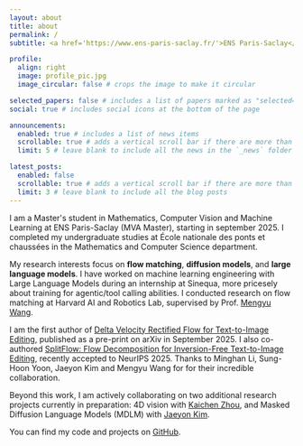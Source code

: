 ```yaml
---
layout: about
title: about
permalink: /
subtitle: <a href='https://www.ens-paris-saclay.fr/'>ENS Paris-Saclay</a>. <a href='https://www.enpc.fr/'>École nationale des ponts et chaussées, Institut Polytechnique de Paris </a>. Machine Learning.

profile:
  align: right
  image: profile_pic.jpg
  image_circular: false # crops the image to make it circular

selected_papers: false # includes a list of papers marked as "selected={true}"
social: true # includes social icons at the bottom of the page

announcements:
  enabled: true # includes a list of news items
  scrollable: true # adds a vertical scroll bar if there are more than 3 news items
  limit: 5 # leave blank to include all the news in the `_news` folder

latest_posts:
  enabled: false
  scrollable: true # adds a vertical scroll bar if there are more than 3 new posts items
  limit: 3 # leave blank to include all the blog posts
---
```


I am a Master's student in Mathematics, Computer Vision and Machine Learning at ENS Paris-Saclay (MVA Master), starting in september 2025. I completed my undergraduate studies at École nationale des ponts et chaussées in the Mathematics and Computer Science department.

My research interests focus on **flow matching**, **diffusion models**, and **large language models**. I have worked on machine learning engineering with Large Language Models during an internship at Sinequa, more pricesely about training for agentic/tool calling abilities. I conducted research on flow matching at Harvard AI and Robotics Lab, supervised by Prof. <a href="https://scholar.google.com/citations?user=i9B02k4AAAAJ&hl=en" target="_blank" rel="noopener noreferrer" style="color: inherit;">Mengyu Wang</a>.

I am the first author of [Delta Velocity Rectified Flow for Text-to-Image Editing](https://arxiv.org/abs/2509.05342), published as a pre-print on arXiv in September 2025. I also co-authored [SplitFlow: Flow Decomposition for Inversion-Free Text-to-Image Editing](https://neurips.cc/virtual/2025/poster/116281), recently accepted to NeurIPS 2025. Thanks to Minghan Li, Sung-Hoon Yoon, Jaeyon Kim and Mengyu Wang for for their incredible collaboration.

Beyond this work, I am actively collaborating on two additional research projects currently in preparation: 4D vision with <a href="https://scholar.google.com/citations?hl=en&user=8S6_34oAAAAJ&view_op=list_works" target="_blank" rel="noopener noreferrer" style="color: inherit;">Kaichen Zhou</a>, and Masked Diffusion Language Models (MDLM) with <a href="https://scholar.google.com/citations?user=1bXthLsAAAAJ&hl=ko" target="_blank" rel="noopener noreferrer" style="color: inherit;">Jaeyon Kim</a>.

You can find my code and projects on [GitHub](https://github.com/gaspardbd).
